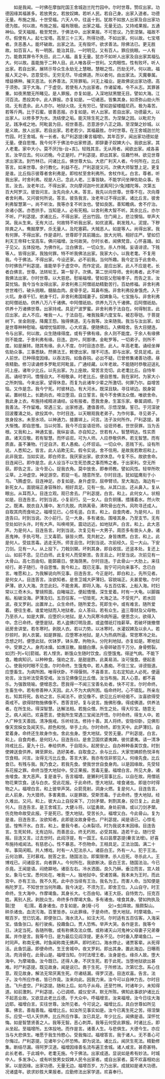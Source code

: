 <!-- { "loadSidebar": true } -->
　　如是我闻。一时佛在摩伽陀国王舍城迦兰陀竹园中。尔时世尊。赞叹出家。功德因缘其福甚多。若放男女。若放奴婢。若听人民。若自己身。出家入道者。功德无量。布施之报。十世受福。六天人中。往返十到。犹故不如放人出家及自出家功德为胜。何以故。布施之报。福有限极。出家之福。无量无边。又持戒果报。五通神仙。受天福报。极至梵世。于佛法中。出家果报。不可思议。乃至涅槃。福故不尽。假使有人。起七宝塔。高至三十三天。所得功德。不如出家。何以故。七宝塔者。贪恶愚人。能坏破故。出家之法。无有毁坏。欲求善法。除佛法已。更无胜故。如百盲人。有一明医。能治其目。一时明见。又有百人。罪应挑眼。一人有力。能救其罪令不失目。此二人福。虽复无量。犹亦不如听人出家及自出家其福弘大。何以故。虽能施于二种人目。此人唯各获一世利。又肉眼性。性有败坏。听人出家。若自出家。展转示导众生永劫无上慧眼。慧眼之性。历劫无坏。何以故。福报人天之中。恣意受乐。无穷无尽。毕成佛道。所以者何。由出家法。灭魔眷属。增益佛种。摧灭恶法。长养善法。灭除罪垢。兴无上福业。是故佛说出家功德。高于须弥。深于大海。广于虚空。若使有人为出家者。作诸留难。令不从志。其罪甚重。如夜黑闇无所睹见。是人罪报。亦复如是。入深地狱黑闇无目。譬如大海。江河百流。悉投其中。此人罪报。亦复如是。一切诸恶。皆集其身。如须弥山劫火所烧。无有遗余。此人亦尔。地狱火烧。无有穷已。譬如迦留楼醯尼药。极为毒苦。若等斤两。比于石蜜。彼善恶报。亦复如是。听人出家。若自出家。功德最大。以出家人。以修多罗为水。洗结使之垢。能灭除生死之苦。为涅槃之因。以毗尼为足。践净戒之地。阿毗昙为目。视世善恶。恣意游步八正之路。至涅槃之妙城。以是义故。放人出家。若自出家。若老若少。其福最胜。尔时世尊。在王舍城迦兰陀竹园。时王舍城。有一长者。名尸利苾提(秦言福增)。其年百岁。闻出家功德如是无量。便自思惟。我今何不于佛法中出家修道。即辞妻子奴婢大小。我欲出家。其人老耄。家中大小。莫不厌[怡-台+亥]。轻贱其言。无从用者。闻欲出家。咸各喜言。汝早应去。何以迟晚。今正是时。尸利苾提。即出其家。往趣竹林。欲见世尊求出家法。到竹林已。问诸比丘。佛世尊大仙。大悲广利天人者。今何所在。比丘答言。如来世尊。余行教化。利益不在。尸利苾提又问。次佛大师智慧上足。更复是谁。比丘指示彼尊者舍利弗是。即柱杖至舍利弗所。舍杖作礼。白言。尊者。听我出家。时舍利弗。视是人已。念此人老。三事皆缺。不能学问坐禅佐助众事。告言。汝去。汝老年过。不得出家。次向摩诃迦叶优波离阿[少/兔]楼陀等。次第五百大阿罗汉。彼皆问言。汝先向余人未。答言。我先以向世尊。世尊不在。次向尊者舍利弗。又问彼何所说。答言。彼告我言。汝老年过不得出家。诸比丘言。彼舍利弗智慧第一。尚不听汝。我等亦复不听汝也。譬如良医。善知瞻病。舍不疗治。余诸小医。亦悉拱手。当知是人。必有死相。以舍利弗大智不听。其余比丘。亦尔不听。尸利苾提。求诸比丘。不得出家。还出竹园。住门阃上。悲泣懊恼。举声大哭。我从生来。无有大过。何故特不听我出家。如优波离。剃发贱人。泥提。下秽除粪之人。鸯掘摩罗。杀无量人。及陀塞羁。大贼恶人。如是等人。尚得出家。我有何罪。不得出家。作是语时。世尊即于其前踊出。放大光明。相好庄严。譬如忉利天王帝释七宝高车。佛问福增。汝何故哭。尔时长者。闻佛梵音。心怀喜踊。如子见父。五体投地。为佛作礼。泣白佛言。一切众生。杀人作贼。妄语诽谤。下贱等人。皆得出家。我独何罪。特不听我佛法出家。我家大小。以我老耄。不复用我。今于佛法。不得出家。今设还家。必不前我。当何所趣。我今定当于此舍命。尔时佛告尸利苾提。谁能举手于虚空中。而作定说。是应出家。此人不应是老。长者白佛言。世尊。法转轮王。第一智子。次佛。第二世间导师。舍利弗者。此不听我佛法出家。尔时世尊。以大慈悲。慰喻福增。譬如慈父慰喻孝子。而告之言。汝莫忧恼。我今当令汝得出家。非舍利弗三阿僧祇劫精勤苦行。百劫修福。非舍利弗世世难行。破头挑眼。髓脑血肉。皮骨手足。耳鼻布施。非舍利弗投身饿虎。入于火坑。身琢千钉。剜身千灯。非舍利弗国城妻子。奴婢象马。七宝施与。非舍利弗初阿僧祇劫。供养八万八千诸佛。中阿僧祇劫。供养九万九千诸佛。后阿僧祇劫。供养十万诸佛世尊。出家持戒。具足尸波罗蜜。非舍利弗于法自在。何得制言。此应出家。此人不应。唯我一人。于法自在。唯我独乘六度宝车。被忍辱铠。于菩提树下。坐金刚座。降魔王怨。独得佛道。无与我等。汝来随我。我当与汝出家。如是世尊种种慰喻。福增忧恼即除。心大欢喜。便随佛后。入佛精舍。告大目揵连。令与出家。何以故。众生随缘得度。或有于佛有缘。余人则不能度。于余人有缘佛则不能度。于舍利弗有缘。目连。迦叶。阿那律。金毗罗等。一切弟子。则所不度。如是展转。随其有缘。余人不度。尔时目连亦思。此人。年高老耄。诵经坐禅佐助众事。三事悉缺。然佛法王。敕使出家。理不可违。即与出家。受具足戒。此人前世。已种得度因缘。以吞法钩。如鱼吞钩。必出不疑。已曾修集诸善功德。昼夜精勤。修习读诵修多罗毗尼阿毗昙。广通经藏。以年老故。不能随时恭敬迎送礼问上座。诸年少比丘。以先出家。为上座故。常苦言克切。此老耄比丘。自恃年高。诵经学问。憍慢自大。不相敬承。时老比丘。便自思惟。我在家时。为家大小之所刺恼。今来出家。望得休息。而复为此诸年少辈之所激切。何罪乃尔。益增苦恼。又作是念。我今宁死。时彼林边。有大河水。既深且駃。寻往堓边。脱身袈裟。置树枝上。长跪向衣。啼泣堕泪。自立誓言。我今不舍佛法众僧。唯欲舍命。我此身上衣。布施持戒精进诵经。设有报者。愿我舍身。生富乐家。眷属调顺。于我善法。不作留难。常遇三宝。出家修道。遭值善师。示悟涅槃。誓已。于河深驶回波覆涌之处。欲投其中。尔时目连。以天眼观我老弟子。为作何事。寻见弟子。放身投水。未至水顷。以神通力。接置堓上。问言。法子汝何所作。尸利苾提。甚大惭愧。即自思惟。当以何答。我今不应妄语诳师。设诳师者。世世获罪。当为舌根。又我和上。神通玄鉴。我纵妄语。亦自知之。世若有人。智慧明达。性实质直。诸天应敬。若有智慧。而怀谄诳。可为人师。人应恭敬供养。若无智慧。而有质直。虽不兼物。行足自济。若人愚痴。心怀诳谄。一切众中。恶贱下劣。设有所说。人悉知之。皆言。此人谄欺无实。假令实说。舍不信用。是故我若欺诳和上。此非我宜。当如实说。即白师言。我厌家出家。欲求休息。今复不乐。故欲舍命。目连闻已。即作是念。此人设当不以生死恐畏之事而怖之者。于出家利。空无所获。即告之言。汝今至心。捉我衣角。莫中放舍。即奉师教。譬如风性。轻举所吹尘草。上冲虚空。神足游空。若捉一毛。随意所至。尔时目连。犹如猛鹰衔于小鸟。飞腾虚空。目连神足。亦复如是。身升虚空。屈申臂顷。至大海边。海边有一新死女人。面貌端正身容殊妙。相好具足。见有一虫。从其口出。还从鼻入。复从眼出。从耳而入。目连立观。观已舍去。尸利苾提。白言。和上。此何女人。状相如是。目连告言。时到当说。小复前行。见一女人。自负铜镬。搘镬着水。然火吹之。既沸。脱衣自入镬中。发爪先脱。肉熟离骨。沸吹骨出在外。风吹寻还成人。自取其肉而食啖之。福增见已。心惊毛竖。白言。和上。自食肉者。为是何人。目连告曰。时到当说。次小前行。见一大身。多有诸虫。围唼其身。乃至支节。无有空处如针头许。时有大声。叫唤啼哭。震动远近。如地狱声。白言。和上。此大恶声。为是何人。目连告言。时到当说。次复见有一大男子。周匝多有兽头人身。诸恶鬼神。手执弓弩。三叉毒箭。镞皆火燃。竞共射之。身皆燋燃。白言。和上。此是何人。受兹苦毒。逃走无所。师言且住。时到当说。次前经久。见一大山。下安刀剑。见有一人。从上投下。刀戟剑槊。坏刺其身。即自收拔。还竖本处。复还上山。如前不息。见已白师。此复何人而受斯苦。告言且止。时至当说。次前见有一大骨山。高七百由旬。能鄣蔽日。使海荫黑。尔时目连。于此骨山一大肋上。来往经行。弟子随行。寻自思惟。我今和上。既已无事。我宁可问向来事不。念已白言。唯愿和上。为我解说向所见事。目连告言。今正是时。即白和上。先所见者。是何女人。目连答言。汝欲知者。是舍卫城大萨薄妇。容貌端正。夫甚爱敬。尔时萨薄。欲入大海。贪恋此妇。不能舍离。即将入海。与五百估客。上船入海。时妇常以三奇木头。擎镜照面。自睹端正。便起憍慢。深生爱着。时有一大龟。以脚蹋船。船破没海。萨薄及妇。五百估客。一切皆死。大海之法。不受死尸。若水回波。夜叉罗刹。出置岸上。众生命终。随所爱念。死即生中。或有难言。随所爱着。便往生者。谁爱地狱而入地狱者。众人答曰。若有众生。盗三尊财及父母物。乃至杀人。如是大罪。应堕炽火地狱。是人为风寒冷病所逼。便思念火。欲得入中。念已命终。便堕是狱。若人盗佛灯明及直。或盗僧祇灯烛薪草。若破坏拨撤僧祇房舍讲堂。若冬寒时。剥脱人衣。若以力势。以冰寒时。水灌奴婢及以余人。若抄掠时。剥人衣裳。如是罪报。应堕寒冰地狱。是人为热病所逼。常思寒冷之处。念想之时。便堕此狱。优钵罗。钵头摩。拘物头。分陀利地狱。亦复如是。寒地狱中。受罪之人。身肉冰燥。如燋豆散。脑髓白爆。头骨碎破百千万分。身骨劈裂。如[烈-列+句]箭铷。若人悭贪。断饿众生随时饮食。应堕饿鬼。得逆气病。不能下食。瞻病知识。以种种食。强劝之言。是甜是酢。此美易消。汝可强食。便起恚心。使我何时眼不见食。尔时命终。生饿鬼中。若人愚痴。不信三宝。诽谤毁道。应堕畜生。为病所困。唯得伏卧。不得偃侧。不喜善言。左右定知此人必死。便逼劝言。汝当听法受斋受戒。汝当见佛像见比丘僧。汝当布施。其人心意。都不喜乐。为强敦晓喻。便增恶念。愿我得一不闻三宝善名处者。快不可言。尔时命终。生畜生中。若有修善种人天因。此人不为大病所困。临命终时。心不错乱。所亲左右。知其将死。各劝之言。乐闻法不。欲见像不。欲见比丘听经偈不。汝喜欲得受斋戒不。欲得财物施佛像不。悉答言好。复与说言。施佛形像。得成佛道。供养法者。在所生处。得深智慧。达解法相。若施众僧。所生之处。得大珍宝。随意无乏。病人闻已。欢喜愿言。使我所生常遇三宝闻法开悟。尔时命终。得生人中。若人广种生天善因。清净施戒。乐听经法。修持十善。其人将终。安隐仰卧。见佛形像天宫婇女及闻天乐。颜色和悦。举手上向。尔时命终。即生天中。此萨薄妇。自爱着身。命终还生故身作虫。舍此虫身。堕大地狱。受苦无量。尸利苾提。白言。和上。自食肉者。是何妇人。目连告曰。是舍卫国优婆夷婢。彼优婆夷。请一清净持戒比丘。夏九十日。奉给供养。于自陌头。起房安止。自办种种香美饮食。时到使婢送食供养。婢至屏处。选好美者。自取食之。余与比丘。大家觉婢颜色悦泽有饮食相。问言。汝得无污比丘食。答言大家。我亦有信非邪见人。何缘先食。比丘食已。有残与我。我乃食之。若我先食。使我世世自食身肉。以是因缘故。先受轻系花报之罪。命终当堕大地狱中。受正果报。苦毒无量。福增白言。所见大身。诸虫唼食。发大恶声。复是谁乎。告言福增。是獭利吒营事比丘。以自在故。用僧祇物花果饮食。送与白衣。受此花报。于此命终。堕大地狱。唼食诸虫。即是尔时得物之人。福增白言。和上彼举声哭。众箭竞射。洞身火燃。复是何人。目连告言。此人前身。为大猎师。多害禽兽。以是罪故。受斯苦毒。于此命终。堕大地狱。经久难出。又问。和上。彼大山上自投来下。刀剑矛槊。刺割其身。投已复上。此是何人。目连告言。是王舍城王。大健斗将。以猛勇故。身处前锋。或以刀剑矛槊。伤克物命故受此报。于是死已。堕大地狱。受苦长久。福增又白。今此骨山。复为是谁。目连告言。汝欲知者。此即是汝故身骨也。尸利苾提。闻是语已。心惊毛竖。惶怖汗水。白言。和上。曼我今者。心未裂顷。时为我说本末因缘。目连告言。生死轮转。无有边际。而善恶业。终无朽败。必受其报。造若干业。随行受报。目连又言。过去世时。此阎浮提。有一国王。名曰昙摩苾提(秦言法增)。好喜布施持戒闻法。有慈悲心。性不暴恶。不伤物命。王相具足。正法治国。满二十年。事简闲暇。共人博戏。时有一人犯法杀人。诸臣白王。外有一人。犯于王法。云何治罪。王时慕戏。脱答之言。随国法治。即案限律。杀人应死。寻杀此人。王博戏已。问诸臣言。向者罪人。今何所在。我欲断决。臣白王言。随国法治。今已杀竟。王闻是语。闷绝躃地。诸臣左右。冷水洒面。良久乃稣。垂泣而言。宫人妓女。象马七宝。悉何处在。唯我一人。独地狱中。受诸苦痛。我本未为王时。而此宫中。亦有王治。我不久死。此中亦当续有王治。我名为王。而害人命。当知便是栴陀罗王。不知世世当何所趣。我今决定。不须为王。即舍王位。入山自守。时王命终。生大海中。作摩竭鱼。其身长大。七百由旬。诸王大臣。自恃势力。抂克百姓。离别人民。剥脱众生。命终多作摩竭大鱼。多有诸虫。唼食其身。譬如拘执及毾[登　　毛]茸。着身诸虫。亦复如是。身[癈-(弓　　殳)+虫]痒故。揩颇梨山。碎杀诸虫。血流污海。百里皆赤。以此罪缘。于是命终。堕大地狱。时摩竭鱼。一眠百岁。觉已饥渴。即便张口。海水流入。如注大河。尔时适有五百估客。入海采宝。值鱼张口。船行驶疾。投趣鱼口。贾人恐怖。举声大哭。各作是言。我等今日。决定当死。各随所敬。或有称佛及法众僧。或称诸天山河鬼神父母妻子兄弟眷属。并作是言。我等今日。是为最后见阎浮提。更永不见。尔时垂入摩竭鱼口。一时同声。称南无佛。时鱼闻称南无佛声。即时闭口。海水停止。诸贾客辈。从死得活。此鱼饥逼。即便命终。生王舍城中。夜叉罗刹。即出其身。置此海边。日曝雨浇。肉消骨在。此骨山是。福增当知。尔时法增王者。汝身是也。缘杀人故。堕大海中。为摩竭鱼。汝今既已。还得人身。不厌生死。若于此死。当堕地狱欲出甚难。时尸利苾提。既见故身。闻是说已。畏于生死。于所修法。次第忆念。系心住意。观见故身。解法无常厌离生死。尽诸结漏。得罗汉道。目连欢喜。告言。法子。汝今所应作者。皆已作竟。汝来向此。因我力来。汝今可以自神力去。尔时目连。飞升虚空。尸利苾提。随和上后。如鸟子从母。还至竹林。时诸年少。未知得道。如前激刺。尸利苾提。心已调顺。威仪安详。默无所陈。佛知此事欲护诸比丘不起恶业故。又欲显此老比丘德。于大众中。呼福增言。汝来福增。汝今日往大海边耶。福增白言。实往世尊。汝所见者。今可说之。福增比丘。具白世尊如所见事。佛言。善哉善哉。福增比丘。如汝所见事实如是。汝今已离生死之苦。得涅槃乐。应受一切人天供养。比丘所应作事。汝已具足。年少比丘。闻佛是语。深怀忧悔。如是智慧贤善之人。我等无智。恶心刺弄。我等云何受此罪报。时诸比丘。即从坐起。至福增所。五体投地。而作是言。诸善人生。与悲俱生。大德今生。亦应当与大悲俱生。唯愿于我生怜愍心。受我悔过。福增答言。我于诸人。无不善心可尔悔过。尸利苾提。见诸年少心怀恐怖。即为说法。诸比丘。闻厌生死法。精勤修集。断结尽漏。得阿罗汉道。福增因缘善名流布遍王舍城。诸人咸言。甚奇甚特。此长老者。于此城中。老耄无施。今于佛法。出家成道。显说如是希有妙法。时城中人。多发净心。或有听放男女奴婢人民令出家者。或自出家者。莫不欢喜相劝出家。以是因缘。出家功德。无量无边。福增百岁。方乃出家。成就如是诸大功德。况诸盛年。欲求妙胜大果报者。应勤修法出家学道。欢喜奉行。

